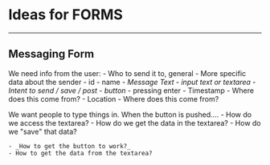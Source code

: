 # Ideas for FORMS
---

## Messaging Form

We need info from the user:
	- Who to send it to, general
		- More specific data about the sender
			- id
			- name
	- _Message Text_
		- _input text or textarea_
	- _Intent to send / save / post
		- button_
		- pressing enter
	- Timestamp
		- Where does this come from?
	- Location
		- Where does this come from?

We want people to type things in. When the button is pushed....
	- How do we access the textarea?
	- How do we get the data in the textarea?
	- How do we "save" that data?

	- _How to get the button to work?_
	- How to get the data from the textarea?
